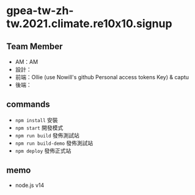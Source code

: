 # gpea-tw-zh-tw.2021.climate.re10x10.signup

## Team Member

- AM：AM
- 設計：
- 前端：Ollie (use Nowill's github Personal access tokens Key) & captu
- 後端：

## commands

- `npm install` 安裝
- `npm start` 開發模式
- `npm run build` 發佈測試站
- `npm run build-demo` 發佈測試站
- `npm deploy` 發佈正式站

## memo 
- node.js v14